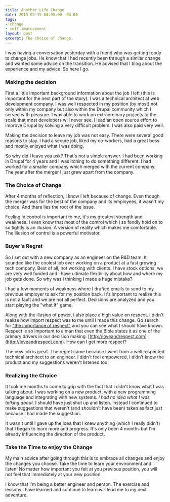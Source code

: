 ```yaml
---
title: Another Life Change
date: 2013-08-15 00:00:00 -04:00
tags:
- change
- self improvement
layout: post
excerpt: The choice of change.
---
```


I was having a conversation yesterday with a friend who was getting ready to change jobs.  He know that I had recently been through a similar change and wanted some advice on the transition.  He advised that I blog about the experience and my advice.  So here I go.

### Making the decision

First a little important background information about the job I left (this is important for the next part of the story).  I was a technical architect at web development company.  I was well respected in my position (by most) not only within my company but also within the Drupal community which I served with pleasure.  I was able to work on extraordinary projects to the scale that most developers will never see.  I lead an  open source effort to improve Drupal by solving a very difficult problem.  I was also paid very well.

Making the decision to leave my job was not easy.  There were several good reasons to stay.  I had a secure job, liked my co-workers, had a great boss and mostly enjoyed what I was doing.

So why did I leave you ask?  That's not a simple answer.  I had been working in Drupal for 4 years and I was itching to do something different.  I had worked for a smaller company which merged with the current company.  The year after the merger I just grew apart from the company.

### The Choice of Change

After 4 months of reflection, I know I left because of change.  Even though the merger was for the best of the company and its employees, it wasn't my choice.  And there lies the root of the issue.

Feeling in control is important to me, it's my greatest strength and weakness.  I even know that most of the control which I so fondly hold on to so tightly is an illusion.  A version of reality which makes me comfortable.  The illusion of control is a powerful motivator.

### Buyer's Regret

So I set out with a new company as an engineer on the R&D team.  It sounded like the coolest job ever working on a product at a fast growing tech company.  Best of all, not working with clients.  I have stock options, we are very well funded and I have ultimate flexibility about how and where my job gets done.  So why was I thinking I made a huge mistake?

I had a few moments of weakness where I drafted emails to send to my previous employer to ask for my position back.  It's important to realize this is not a fault and we are not all perfect.  Decisions are analyzed and you start playing the "what if" game.  

Along with the illusion of power, I also place a high value on respect.  I didn't realize how import respect was to me until I made this change.  Go search for ["the importance of respect"](https://duckduckgo.com/?q=importance+of+respect) and you can see what I should have known.  Respect is so important to a man that even the Bible states it as one of the primary drivers in our decision making. [http://loveandrespect.com](http://loveandrespect.com).  How can I get more respect?

The new job is great.  The regret came because I went from a well respected technical architect to an engineer.  I didn't feel empowered, I didn't know the product and my suggestions weren't listened too.

### Realizing the Choice

It took me months to come to grip with the fact that I didn't know what I was talking about.  I was working on a new product, with a new programming language and integrating with new systems.  *I had no idea what I was talking about.*  I should have just shut up and listen.  Instead I continued to make suggestions that weren't (and shouldn't have been) taken as fact just because I had made the suggestion.

It wasn't until I gave up the idea that I knew anything (which I really didn't) that I began to learn more and progress.  It's only been 4 months but I'm already influencing the direction of the product.

### Take the Time to enjoy the Change

My main advice after going through this is to embrace all changes and enjoy the changes you choose.  Take the time to learn your environment and listen!  No matter how important you felt at you previous position, you will not feel that immediately at your new position.

I know that I'm being a better engineer and person.  The exercise and lessons I have learned and continue to learn will lead me to my next adventure.
